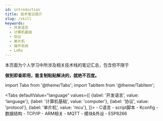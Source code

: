 ```yaml
---
id: introduction
title: 技术笔记简介
slug: /skill
keywords:
  - 开发语言
  - 计算机基础
  - 协议
  - 单片机
  - 操作系统
  - LoRa
---
```


本页面为个人学习中所涉及相关技术栈的笔记汇总，包含但不限于

**做到即查即用，能复制粘贴解决的，就绝不百度。**

import Tabs from '@theme/Tabs';
import TabItem from '@theme/TabItem';

<Tabs defaultValue="language" values={[
    {label: '开发语言', value: 'language'},
    {label: '计算机基础', value: 'computer'},
    {label: '协议', value: 'protocol'},
    {label: '单片机', value: 'mcu'},
  ]}>
  <TabItem value="language" label="开发语言" default>
    <tr>- C语言</tr>
    <tr>- script脚本</tr>
    <tr>- Kconfig</tr>
  </TabItem>
  <TabItem value="computer" label="计算机基础">
    <tr>- 数据结构</tr>
  </TabItem>
  <TabItem value="protocol" label="协议">
    <tr>- TCP/IP</tr>
    <tr>- ARM相关</tr>
    <tr>- MQTT</tr> 
  </TabItem>
  <TabItem value="mcu" label="单片机">
    <tr>- 模块&外设</tr>
    <tr>- ESP8266</tr>
  </TabItem>
</Tabs>

